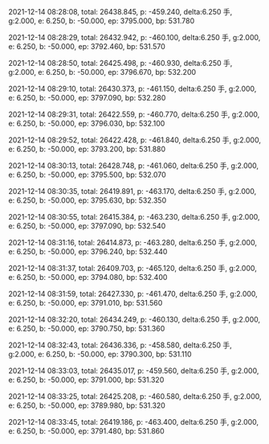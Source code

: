 2021-12-14 08:28:08, total: 26438.845, p: -459.240, delta:6.250 手, g:2.000, e: 6.250, b: -50.000, ep: 3795.000, bp: 531.780

2021-12-14 08:28:29, total: 26432.942, p: -460.100, delta:6.250 手, g:2.000, e: 6.250, b: -50.000, ep: 3792.460, bp: 531.570

2021-12-14 08:28:50, total: 26425.498, p: -460.930, delta:6.250 手, g:2.000, e: 6.250, b: -50.000, ep: 3796.670, bp: 532.200

2021-12-14 08:29:10, total: 26430.373, p: -461.150, delta:6.250 手, g:2.000, e: 6.250, b: -50.000, ep: 3797.090, bp: 532.280

2021-12-14 08:29:31, total: 26422.559, p: -460.770, delta:6.250 手, g:2.000, e: 6.250, b: -50.000, ep: 3796.030, bp: 532.100

2021-12-14 08:29:52, total: 26422.428, p: -461.840, delta:6.250 手, g:2.000, e: 6.250, b: -50.000, ep: 3793.200, bp: 531.880

2021-12-14 08:30:13, total: 26428.748, p: -461.060, delta:6.250 手, g:2.000, e: 6.250, b: -50.000, ep: 3795.500, bp: 532.070

2021-12-14 08:30:35, total: 26419.891, p: -463.170, delta:6.250 手, g:2.000, e: 6.250, b: -50.000, ep: 3795.630, bp: 532.350

2021-12-14 08:30:55, total: 26415.384, p: -463.230, delta:6.250 手, g:2.000, e: 6.250, b: -50.000, ep: 3797.090, bp: 532.540

2021-12-14 08:31:16, total: 26414.873, p: -463.280, delta:6.250 手, g:2.000, e: 6.250, b: -50.000, ep: 3796.240, bp: 532.440

2021-12-14 08:31:37, total: 26409.703, p: -465.120, delta:6.250 手, g:2.000, e: 6.250, b: -50.000, ep: 3794.080, bp: 532.400

2021-12-14 08:31:59, total: 26427.330, p: -461.470, delta:6.250 手, g:2.000, e: 6.250, b: -50.000, ep: 3791.010, bp: 531.560

2021-12-14 08:32:20, total: 26434.249, p: -460.130, delta:6.250 手, g:2.000, e: 6.250, b: -50.000, ep: 3790.750, bp: 531.360

2021-12-14 08:32:43, total: 26436.336, p: -458.580, delta:6.250 手, g:2.000, e: 6.250, b: -50.000, ep: 3790.300, bp: 531.110

2021-12-14 08:33:03, total: 26435.017, p: -459.560, delta:6.250 手, g:2.000, e: 6.250, b: -50.000, ep: 3791.000, bp: 531.320

2021-12-14 08:33:25, total: 26425.208, p: -460.580, delta:6.250 手, g:2.000, e: 6.250, b: -50.000, ep: 3789.980, bp: 531.320

2021-12-14 08:33:45, total: 26419.186, p: -463.400, delta:6.250 手, g:2.000, e: 6.250, b: -50.000, ep: 3791.480, bp: 531.860